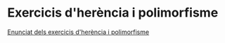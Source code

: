 # Exercicis d'herència i polimorfisme

[Enunciat dels exercicis d'herència i polimorfisme](assets/4.2/dam-m03-exerc-herencia.pdf)

